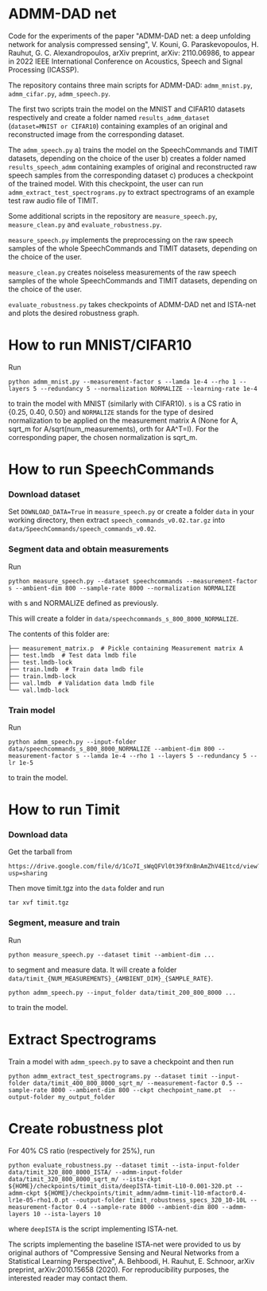 # ADMM-DAD net

Code for the experiments of the paper "ADMM-DAD net: a deep unfolding network for analysis compressed sensing", V. Kouni, G. Paraskevopoulos, H. Rauhut, G. C. Alexandropoulos, arXiv preprint, arXiv: 2110.06986, to appear in 2022 IEEE International Conference on Acoustics, Speech and Signal Processing (ICASSP).

The repository contains three main scripts for ADMM-DAD: `admm_mnist.py`, `admm_cifar.py`, `admm_speech.py`.

The first two scripts train the model on the MNIST and CIFAR10 datasets respectively and create a folder named `results_admm_dataset` (`dataset=MNIST or CIFAR10`) containing examples of an original and reconstructed image from the corresponding dataset.

The `admm_speech.py` a) trains the model on the SpeechCommands and TIMIT datasets, depending on the choice of the user b) creates a folder named `results_speech_admm` containing examples of original and reconstructed raw speech samples from the corresponding dataset c) produces a checkpoint of the trained model. With this checkpoint, the user can run `admm_extract_test_spectrograms.py` to extract spectrograms of an example test raw audio file of TIMIT. 

Some additional scripts in the repository are `measure_speech.py`, `measure_clean.py` and `evaluate_robustness.py`.

`measure_speech.py` implements the preprocessing on the raw speech samples of the whole SpeechCommands and TIMIT datasets, depending on the choice of the user.

`measure_clean.py` creates noiseless measurements of the raw speech samples of the whole SpeechCommands and TIMIT datasets, depending on the choice of the user.

`evaluate_robustness.py` takes checkpoints of ADMM-DAD net and ISTA-net and plots the desired robustness graph.

# How to run MNIST/CIFAR10

Run 

```
python admm_mnist.py --measurement-factor s --lamda 1e-4 --rho 1 --layers 5 --redundancy 5 --normalization NORMALIZE --learning-rate 1e-4
```

to train the model with MNIST (similarly with CIFAR10). `s` is a CS ratio in {0.25, 0.40, 0.50} and `NORMALIZE` stands for the type of desired normalization to be applied on the measurement matrix A (None for A, sqrt_m for A/sqrt(num_measurements), orth for AA^T=I). For the corresponding paper, the chosen normalization is sqrt_m.


# How to run SpeechCommands

### Download dataset
Set `DOWNLOAD_DATA=True` in `measure_speech.py` or create a folder `data` in your working directory, then extract `speech_commands_v0.02.tar.gz` into `data/SpeechCommands/speech_commands_v0.02`.

### Segment data and obtain measurements

Run 

```
python measure_speech.py --dataset speechcommands --measurement-factor s --ambient-dim 800 --sample-rate 8000 --normalization NORMALIZE
```
with s and NORMALIZE defined as previously.

This will create a folder in `data/speechcommands_s_800_8000_NORMALIZE`.

The contents of this folder are:

```
├── measurement_matrix.p  # Pickle containing Measurement matrix A
├── test.lmdb  # Test data lmdb file
├── test.lmdb-lock
├── train.lmdb  # Train data lmdb file
├── train.lmdb-lock
├── val.lmdb  # Validation data lmdb file
└── val.lmdb-lock
```

### Train model

Run 

```
python admm_speech.py --input-folder data/speechcommands_s_800_8000_NORMALIZE --ambient-dim 800 --measurement-factor s --lamda 1e-4 --rho 1 --layers 5 --redundancy 5 --lr 1e-5
```

to train the model.


# How to run Timit

### Download data

Get the tarball from 
```
https://drive.google.com/file/d/1Co7I_sWqQFVl0t39fXnBnAmZhV4E1tcd/view?usp=sharing
```

Then move timit.tgz into the `data` folder and run

```
tar xvf timit.tgz
```

### Segment, measure and train


Run

```
python measure_speech.py --dataset timit --ambient-dim ...
```

to segment and measure data. It will create a folder `data/timit_{NUM_MEASUREMENTS}_{AMBIENT_DIM}_{SAMPLE_RATE}`.


```
python admm_speech.py --input_folder data/timit_200_800_8000 ...
```

to train the model.


# Extract Spectrograms

Train a model with `admm_speech.py` to save a checkpoint and then run 

```
python admm_extract_test_spectrograms.py --dataset timit --input-folder data/timit_400_800_8000_sqrt_m/ --measurement-factor 0.5 --sample-rate 8000 --ambient-dim 800 --ckpt chechpoint_name.pt  --output-folder my_output_folder
```

# Create robustness plot

For 40% CS ratio (respectively for 25%), run

```
python evaluate_robustness.py --dataset timit --ista-input-folder data/timit_320_800_8000_ISTA/ --admm-input-folder data/timit_320_800_8000_sqrt_m/ --ista-ckpt ${HOME}/checkpoints/timit_dista/deepISTA-timit-L10-0.001-320.pt --admm-ckpt ${HOME}/checkpoints/timit_admm/admm-timit-l10-mfactor0.4-lr1e-05-rho1.0.pt --output-folder timit_robustness_specs_320_10-10L --measurement-factor 0.4 --sample-rate 8000 --ambient-dim 800 --admm-layers 10 --ista-layers 10
```
where `deepISTA` is the script implementing ISTA-net.

The scripts implementing the baseline ISTA-net were provided to us by original authors of "Compressive Sensing and Neural Networks from a Statistical Learning Perspective", A. Behboodi, H. Rauhut, E. Schnoor, arXiv preprint, arXiv:2010.15658 (2020). For reproducibility purposes, the interested reader may contact them. 
